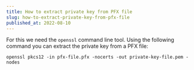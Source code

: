 ```yaml
---
title: How to extract private key from PFX file
slug: how-to-extract-private-key-from-pfx-file
published_at: 2022-08-10
---
```


For this we need the `openssl` command line tool. Using the following command you can extract the private key from a PFX file:

`openssl pkcs12 -in pfx-file.pfx -nocerts -out private-key-file.pem -nodes`
